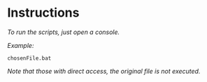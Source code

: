 # Instructions

_To run the scripts, just open a console._


_Example:_
```
chosenFile.bat
```

_Note that those with direct access, the original file is not executed._
